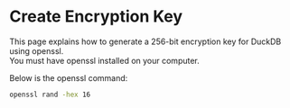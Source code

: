 # Create Encryption Key

This page explains how to generate a 256-bit encryption key for DuckDB using openssl.   
You must have openssl installed on your computer.   

Below is the openssl command:

```bash
openssl rand -hex 16
```